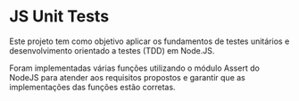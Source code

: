 # JS Unit Tests

Este projeto tem como objetivo aplicar os fundamentos de testes unitários e desenvolvimento orientado a testes (TDD) em Node.JS.

Foram implementadas várias funções utilizando o módulo Assert do NodeJS para atender aos requisitos propostos e garantir que as implementações das funções estão corretas.
